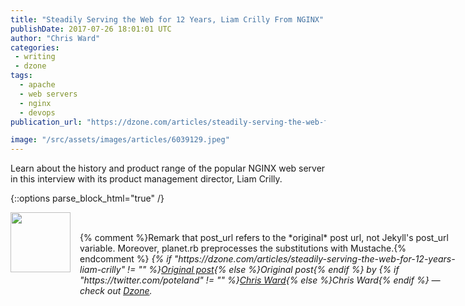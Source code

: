 ```yaml
---
title: "Steadily Serving the Web for 12 Years, Liam Crilly From NGINX"
publishDate: 2017-07-26 18:01:01 UTC
author: "Chris Ward"
categories:
 - writing
 - dzone
tags:
  - apache
  - web servers
  - nginx
  - devops
publication_url: "https://dzone.com/articles/steadily-serving-the-web-for-12-years-liam-crilly"

image: "/src/assets/images/articles/6039129.jpeg"
---
```

Learn about the history and product range of the popular NGINX web server in this interview with its product management director, Liam Crilly.


{::options parse_block_html="true" /}
<div class="author">
   <img src="https://www.rss-specifications.com/rss-spec-rss.gif" style="width: 96px; height: 96;">
   <span style="position: absolute; padding: 32px 15px;">{% comment %}Remark that post_url refers to the *original* post url, not Jekyll's post_url variable. Moreover, planet.rb preprocesses the substitutions with Mustache.{% endcomment %}
      <i>{% if "https://dzone.com/articles/steadily-serving-the-web-for-12-years-liam-crilly" != "" %}<a href="https://dzone.com/articles/steadily-serving-the-web-for-12-years-liam-crilly">Original post</a>{% else %}Original post{% endif %} by {% if "https://twitter.com/poteland" != "" %}<a href="https://twitter.com/poteland">Chris Ward</a>{% else %}Chris Ward{% endif %} &mdash; check out <a href="https://dzone.com">Dzone</a>.</i>
  </span>
</div>
